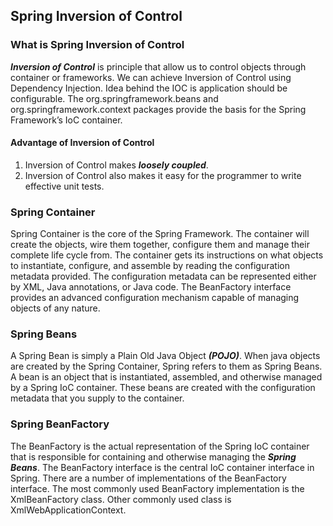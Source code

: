 ## Spring Inversion of Control

### What is Spring Inversion of Control

***Inversion of Control*** is principle that allow us to control objects through container or frameworks. We can achieve Inversion of Control using Dependency Injection. Idea behind the IOC is application should be configurable. The org.springframework.beans and org.springframework.context packages provide the basis for the Spring Framework’s IoC container.

#### Advantage of Inversion of Control
1. Inversion of Control makes ***loosely coupled***.
2. Inversion of Control also makes it easy for the programmer to write effective unit tests.

### Spring Container
Spring Container is the core of the Spring Framework. The container will create the objects, wire them together, configure them and manage their complete life cycle from. The container gets its instructions on what objects to instantiate, configure, and assemble by reading the configuration metadata provided. The configuration metadata can be represented either by XML, Java annotations, or Java code. The BeanFactory interface provides an advanced configuration mechanism capable of managing objects of any nature.

### Spring Beans
A Spring Bean is simply a Plain Old Java Object ***(POJO)***. When java objects are created by the Spring Container, Spring refers to them as Spring Beans.  A bean is an object that is instantiated, assembled, and otherwise managed by a Spring IoC container. These beans are created with the configuration metadata that you supply to the container.

### Spring BeanFactory
The BeanFactory is the actual representation of the Spring IoC container that is responsible for containing and otherwise managing the ***Spring Beans***. The BeanFactory interface is the central IoC container interface in Spring. There are a number of implementations of the BeanFactory interface. The most commonly used BeanFactory implementation is the XmlBeanFactory class. Other commonly used class is XmlWebApplicationContext.
